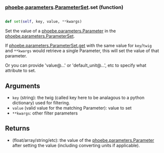 ### [phoebe](phoebe.md).[parameters](phoebe.parameters.md).[ParameterSet](phoebe.parameters.ParameterSet.md).set (function)


```py

def set(self, key, value, **kwargs)

```



Set the value of a [phoebe.parameters.Parameter](phoebe.parameters.Parameter.md) in the
[phoebe.parameters.ParameterSet](phoebe.parameters.ParameterSet.md).

If [phoebe.parameters.ParameterSet.get](phoebe.parameters.ParameterSet.get.md) with the same value for
`key`/`twig` and `**kwargs` would retrieve a single Parameter,
this will set the value of that parameter.

Or you can provide 'value@...' or 'default_unit@...', etc
to specify what attribute to set.

Arguments
-----------
* `key` (string): the twig (called key here to be analagous to a python
    dictionary) used for filtering.
* `value` (valid value for the matching Parameter): value to set
* `**kwargs`: other filter parameters

Returns
--------
* (float/array/string/etc): the value of the [phoebe.parameters.Parameter](phoebe.parameters.Parameter.md)
    after setting the value (including converting units if applicable).

